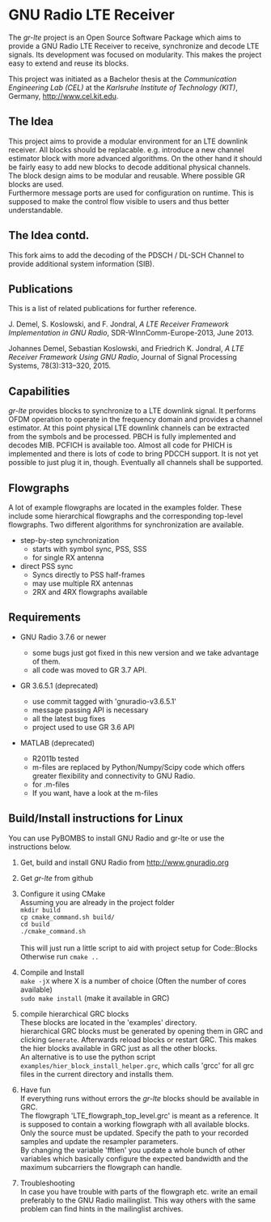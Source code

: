 GNU Radio LTE Receiver
================

The *gr-lte* project is an Open Source Software Package which aims to provide a GNU Radio LTE Receiver to receive, synchronize and decode LTE signals. Its development was focused on modularity. This makes the project easy to extend and reuse its blocks.

This project was initiated as a Bachelor thesis at the *Communication Engineering Lab (CEL)* at the *Karlsruhe Institute of Technology (KIT)*, Germany, <http://www.cel.kit.edu>.


The Idea
-------------
This project aims to provide a modular environment for an LTE downlink receiver. All blocks should be replacable. e.g. introduce a new channel estimator block with more advanced algorithms. On the other hand it should be fairly easy to add new blocks to decode additional physical channels.<br>
The block design aims to be modular and reusable. Where possible GR blocks are used.<br>
Furthermore message ports are used for configuration on runtime. This is supposed to make the control flow visible to users and thus better understandable.

The Idea contd.
-------------
This fork aims to add the decoding of the PDSCH / DL-SCH Channel to provide additional system information (SIB). 

Publications
-------------
This is a list of related publications for further reference.

J. Demel, S. Koslowski, and F. Jondral, *A LTE Receiver Framework Implementation in GNU Radio*, SDR-WInnComm-Europe-2013, June 2013.

Johannes Demel, Sebastian Koslowski, and Friedrich K. Jondral, *A LTE Receiver Framework Using GNU Radio*, Journal of Signal Processing Systems,
78(3):313–320, 2015.

Capabilities
-------------
*gr-lte* provides blocks to synchronize to a LTE downlink signal. It performs OFDM operation to operate in the frequency domain and provides a channel estimator. At this point physical LTE downlink channels can be extracted from the symbols and be processed. PBCH is fully implemented and decodes MIB. PCFICH is available too. Almost all code for PHICH is implemented and there is lots of code to bring PDCCH support. It is not yet possible to just plug it in, though. Eventually all channels shall be supported.

Flowgraphs
----------
A lot of example flowgraphs are located in the examples folder. These include some hierarchical flowgraphs and the corresponding top-level flowgraphs. Two different algorithms for synchronization are available.

- step-by-step synchronization
    - starts with symbol sync, PSS, SSS
    - for single RX antenna
- direct PSS sync
    - Syncs directly to PSS half-frames
    - may use multiple RX antennas
    - 2RX and 4RX flowgraphs available


Requirements
------------
- GNU Radio 3.7.6 or newer
    - some bugs just got fixed in this new version and we take advantage of them.
    - all code was moved to GR 3.7 API.
    
- GR 3.6.5.1 (deprecated)
    - use commit tagged with 'gnuradio-v3.6.5.1'
    - message passing API is necessary
    - all the latest bug fixes
    - project used to use GR 3.6 API
    
- MATLAB (deprecated)
    - R2011b tested
    - m-files are replaced by Python/Numpy/Scipy code which offers greater flexibility and connectivity to GNU Radio.
    - for .m-files
    - If you want, have a look at the m-files



Build/Install instructions for Linux
------------------------------------
You can use PyBOMBS to install GNU Radio and gr-lte or use the instructions below.

1. Get, build and install GNU Radio from <http://www.gnuradio.org>

2. Get *gr-lte* from github

3. Configure it using CMake<br>
Assuming you are already in the project folder<br>
`mkdir build`<br>
`cp cmake_command.sh build/`<br>
`cd build`<br>
`./cmake_command.sh`<br>  
This will just run a little script to aid with project setup for Code::Blocks<br>
Otherwise run `cmake ..`

4. Compile and Install<br>
`make -jX` where X is a number of choice (Often the number of cores available)<br>
`sudo make install` (make it available in GRC)

5. compile hierarchical GRC blocks<br>
These blocks are located in the 'examples' directory.<br>
hierarchical GRC blocks must be generated by opening them in GRC and clicking `Generate`. Afterwards reload blocks or restart GRC. This makes the hier blocks available in GRC just as all the other blocks.<br>
An alternative is to use the python script `examples/hier_block_install_helper.grc`, which calls 'grcc' for all grc files in the current directory and installs them.

5. Have fun<br>
If everything runs without errors the *gr-lte* blocks should be available in GRC.<br>
The flowgraph 'LTE_flowgraph_top_level.grc' is meant as a reference. It is supposed to contain a working flowgraph with all available blocks. Only the source must be updated. Specify the path to your recorded samples and update the resampler parameters.<br>
By changing the variable 'fftlen' you update a whole bunch of other variables which basically configure the expected bandwidth and the maximum subcarriers the flowgraph can handle.

6. Troubleshooting<br>
In case you have trouble with parts of the flowgraph etc. write an email preferably to the GNU Radio mailinglist. This way others with the same problem can find hints in the mailinglist archives.
